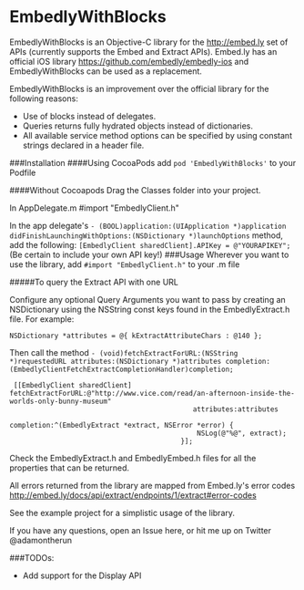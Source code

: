 EmbedlyWithBlocks
=================
EmbedlyWithBlocks is an Objective-C library for the http://embed.ly set of APIs (currently supports the Embed and Extract APIs). Embed.ly has an official iOS library https://github.com/embedly/embedly-ios and EmbedlyWithBlocks can be used as a replacement.

EmbedlyWithBlocks is an improvement over the official library for the following reasons:
- Use of blocks instead of delegates.
- Queries returns fully hydrated objects instead of dictionaries.
- All available service method options can be specified by using constant strings declared in a header file.

###Installation 
####Using CocoaPods
add `pod 'EmbedlyWithBlocks'` to your Podfile

####Without Cocoapods
Drag the Classes folder into your project.

In AppDelegate.m #import "EmbedlyClient.h"

In the app delegate's 
`- (BOOL)application:(UIApplication *)application didFinishLaunchingWithOptions:(NSDictionary *)launchOptions` 
method, add the following:
`[EmbedlyClient sharedClient].APIKey = @"YOURAPIKEY";` (Be certain to include your own API key!)
###Usage
 Wherever you want to use the library, add `#import "EmbedlyClient.h"` to your .m file
 
#####To query the Extract API with one URL

Configure any optional Query Arguments you want to pass by creating an NSDictionary using the NSString const keys found in the EmbedlyExtract.h file. For example:

`NSDictionary *attributes = @{ kExtractAttributeChars : @140 };`

Then call the method  `- (void)fetchExtractForURL:(NSString *)requestedURL attributes:(NSDictionary *)attributes completion:(EmbedlyClientFetchExtractCompletionHandler)completion;`
```
 [[EmbedlyClient sharedClient] fetchExtractForURL:@"http://www.vice.com/read/an-afternoon-inside-the-worlds-only-bunny-museum"
                                             attributes:attributes
                                             completion:^(EmbedlyExtract *extract, NSError *error) {
                                              NSLog(@"%@", extract);
                                          }];
```
Check the EmbedlyExtract.h and EmbedlyEmbed.h files for all the properties that can be returned.
 
All errors returned from the library are mapped from Embed.ly's error codes http://embed.ly/docs/api/extract/endpoints/1/extract#error-codes
 
See the example project for a simplistic usage of the library.
 
 If you have any questions, open an Issue here, or hit me up on Twitter @adamontherun
 
###TODOs:
 - Add support for the Display API
